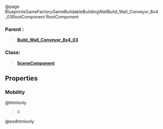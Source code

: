 @page BlueprintsGameFactoryGameBuildableBuildingWallBuild_Wall_Conveyor_8x4_03RootComponent RootComponent
### Parent :
<b><a href="_blueprints_game_factory_game_buildable_building_wall_build__wall__conveyor_8x4_03.html"><blockquote>Build_Wall_Conveyor_8x4_03</blockquote></a></b>
### Class:
<b><a href="_class_script_scene_component.html"><blockquote>SceneComponent</blockquote></a></b>
## Properties
### Mobility
@htmlonly
<blockquote>0</blockquote>
@endhtmlonly


